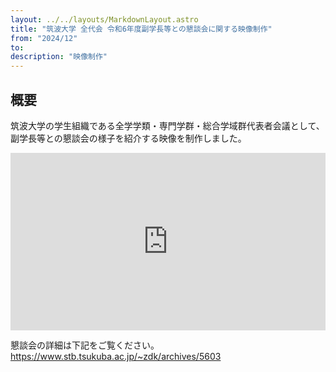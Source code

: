 ```yaml
---
layout: ../../layouts/MarkdownLayout.astro
title: "筑波大学 全代会 令和6年度副学長等との懇談会に関する映像制作"
from: "2024/12"
to: 
description: "映像制作"
---
```

<style>
    iframe.youtube {
    width: 100%;
    height: auto;
    aspect-ratio: 16 / 9;
}
</style>

## 概要

筑波大学の学生組織である全学学類・専門学群・総合学域群代表者会議として、副学長等との懇談会の様子を紹介する映像を制作しました。

<iframe class="youtube" width="560" height="315" src="https://www.youtube.com/embed/MPpGWPF6x00?si=gtSMdIGKA1G6WQ8u" title="YouTube video player" frameborder="0" allow="accelerometer; autoplay; clipboard-write; encrypted-media; gyroscope; picture-in-picture; web-share" referrerpolicy="strict-origin-when-cross-origin" allowfullscreen></iframe>

懇談会の詳細は下記をご覧ください。
<https://www.stb.tsukuba.ac.jp/~zdk/archives/5603>
